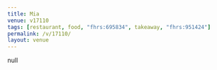 ```yaml
---
title: Mia
venue: v17110
tags: [restaurant, food, "fhrs:695834", takeaway, "fhrs:951424"]
permalink: /v/17110/
layout: venue
---
```

null